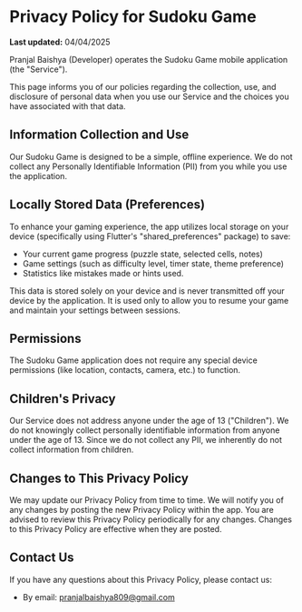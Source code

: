 # Privacy Policy for Sudoku Game

**Last updated:** 04/04/2025

Pranjal Baishya (Developer) operates the Sudoku Game mobile application (the "Service").

This page informs you of our policies regarding the collection, use, and disclosure of personal data when you use our Service and the choices you have associated with that data.

## Information Collection and Use

Our Sudoku Game is designed to be a simple, offline experience. We do not collect any Personally Identifiable Information (PII) from you while you use the application.

## Locally Stored Data (Preferences)

To enhance your gaming experience, the app utilizes local storage on your device (specifically using Flutter's "shared_preferences" package) to save:

*   Your current game progress (puzzle state, selected cells, notes)
*   Game settings (such as difficulty level, timer state, theme preference)
*   Statistics like mistakes made or hints used.

This data is stored solely on your device and is never transmitted off your device by the application. It is used only to allow you to resume your game and maintain your settings between sessions.

## Permissions

The Sudoku Game application does not require any special device permissions (like location, contacts, camera, etc.) to function.

## Children's Privacy

Our Service does not address anyone under the age of 13 ("Children"). We do not knowingly collect personally identifiable information from anyone under the age of 13. Since we do not collect any PII, we inherently do not collect information from children.

## Changes to This Privacy Policy

We may update our Privacy Policy from time to time. We will notify you of any changes by posting the new Privacy Policy within the app. You are advised to review this Privacy Policy periodically for any changes. Changes to this Privacy Policy are effective when they are posted.

## Contact Us

If you have any questions about this Privacy Policy, please contact us:

*   By email: pranjalbaishya809@gmail.com 